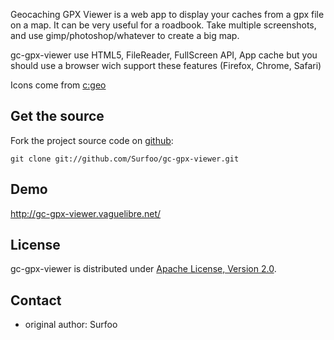 Geocaching GPX Viewer is a web app to display your caches from a gpx file on a map.
It can be very useful for a roadbook. Take multiple screenshots, and use gimp/photoshop/whatever to create a big map.

gc-gpx-viewer use HTML5, FileReader, FullScreen API, App cache but you should use a browser wich support these features (Firefox, Chrome, Safari)

Icons come from [c:geo](https://github.com/cgeo/cgeo)

Get the source
--------------

Fork the project source code on [github](https://github.com/Surfoo/gc-gpx-viewer/):

    git clone git://github.com/Surfoo/gc-gpx-viewer.git

Demo
----

http://gc-gpx-viewer.vaguelibre.net/

License
-------

gc-gpx-viewer is distributed under [Apache License, Version 2.0](http://www.apache.org/licenses/LICENSE-2.0).

Contact
-------

- original author: Surfoo
